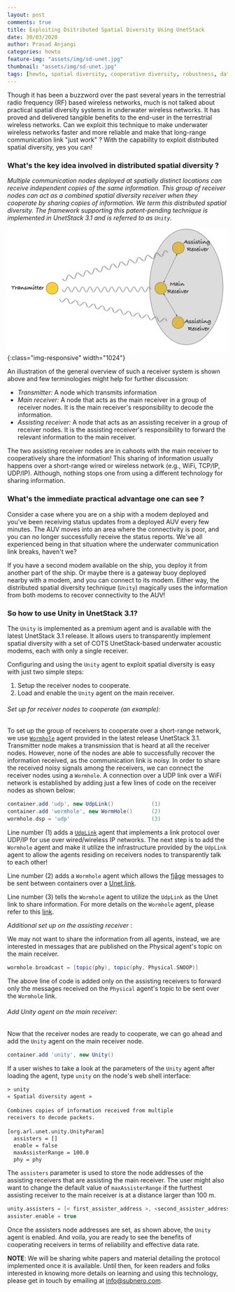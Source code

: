 ```yaml
---
layout: post
comments: true
title: Exploiting Dsitributed Spatial Diversity Using UnetStack
date: 30/03/2020
author: Prasad Anjangi
categories: howto
feature-img: "assets/img/sd-unet.jpg"
thumbnail: "assets/img/sd-unet.jpg"
tags: [howto, spatial diversity, cooperative diversity, robustness, data rate, performance boost]
---
```


Though it has been a buzzword over the past several years in the terrestrial radio frequency (RF) based wireless networks, much is not talked about practical spatial diversity systems in underwater wireless networks. It has proved and delivered tangible benefits to the end-user in the terrestrial wireless networks. Can we exploit this technique to make underwater wireless networks faster and more reliable and make that long-range communication link "just work" ? With the capability to exploit distributed spatial diversity, yes you can!

### What's the key idea involved in distributed spatial diversity ?

*Multiple communication nodes deployed at spatially distinct locations can receive independent copies of the same information. This group of receiver nodes can act as a combined spatial diversity receiver when they cooperate by sharing copies of information. We term this distributed spatial diversity. The framework supporting this patent-pending technique is implemented in UnetStack 3.1 and is referred to as `Unity`.*

![Overview](../assets/img/sd.png){:class="img-responsive" width="1024"}

An illustration of the general overview of such a receiver system is shown above and few terminologies might help for further discussion:

- *Transmitter:* A node which transmits information
- *Main receiver:* A node that acts as the main receiver in a group of receiver nodes. It is the main receiver's responsibility to decode the information.
- *Assisting receiver:* A node that acts as an assisting receiver in a group of receiver nodes. It is the assisting receiver's responsibility to forward the relevant information to the main receiver.

The two assisting receiver nodes are in cahoots with the main receiver to cooperatively share the information! This sharing of information usually happens over a short-range wired or wireless network (e.g., WiFi, TCP/IP, UDP/IP). Although, nothing stops one from using a different technology for sharing information.

### What's the immediate practical advantage one can see ?

Consider a case where you are on a ship with a modem deployed and you've been receiving status updates from a deployed AUV every few minutes. The AUV moves into an area where the connectivity is poor, and you can no longer successfully receive the status reports. We've all experienced being in that situation where the underwater communication link breaks, haven't we?

If you have a second modem available on the ship, you deploy it from another part of the ship. Or maybe there is a gateway buoy deployed nearby with a modem, and you can connect to its modem. Either way, the distributed spatial diversity technique (`Unity`) magically uses the information from both modems to recover connectivity to the AUV! 

### So how to use Unity in UnetStack 3.1?

The `Unity` is implemented as a premium agent and is available with the latest UnetStack 3.1 release. It allows users to transparently implement spatial diversity with a set of COTS UnetStack-based underwater acoustic modems, each with only a single receiver.

Configuring and using the `Unity` agent to exploit spatial diversity is easy with just two simple steps:

1. Setup the receiver nodes to cooperate.
2. Load and enable the `Unity` agent on the main receiver.


######  Set up for receiver nodes to cooperate (an example): 

To set up the group of receivers to cooperate over a short-range network, we use [`Wormhole`](https://unetstack.net/handbook/unet-handbook_preface.html)  agent provided in the latest release UnetStack 3.1.  Transmitter node makes a transmission that is heard at all the receiver nodes. However, none of the nodes are able to successfully recover the information received, as the communication link is noisy.  In order to share the received noisy signals among the receivers, we can connect the receiver nodes using a `Wormhole`. A connection over a UDP link over a WiFi network is established by adding just a few lines of code on the receiver nodes as shown below:

```groovy
container.add 'udp', new UdpLink()            (1)
container.add 'wormhole', new WormHole()      (2)
wormhole.dsp = 'udp'                          (3)
```
Line number (1) adds a [`UdpLink`](https://unetstack.net/handbook/unet-handbook_wired_and_over_the_air_links.html) agent that implements a link protocol over UDP/IP for use over wired/wireless IP networks. The next step is to add the `Wormhole` agent and make it utilize the infrastructure provided by the `UdpLink` agent to allow the agents residing on receivers nodes to transparently talk to each other! 

Line number (2) adds a `Wormhole` agent which allows the [fjåge](https://fjage.readthedocs.io/en/latest/) messages to be sent between containers over a [Unet link](https://unetstack.net/handbook/unet-handbook_introduction.html). 

Line number (3) tells the `Wormhole` agent to utilize the `UdpLink` as the Unet link to share information. For more details on the `Wormhole` agent, please refer to this [link](https://unetstack.net/handbook/unet-handbook_preface.html).

*Additional set up on the assisting receiver* :

We may not want to share the information from all agents, instead, we are interested in messages that are published on the Physical agent's topic on the main receiver.
```groovy
wormhole.broadcast = [topic(phy), topic(phy, Physical.SNOOP)]
```
The above line of code is added only on the assisting receivers to forward only the messages received on the `Physical` agent's topic to be sent over the `Wormhole` link.

###### Add Unity agent on the main receiver:

Now that the receiver nodes are ready to cooperate, we can go ahead and add the `Unity` agent on the main receiver node. 

```groovy
container.add 'unity', new Unity()
```
If a user wishes to take a look at the parameters of the `Unity` agent after loading the agent, type `unity` on the node's web shell interface:
```
> unity
« Spatial diversity agent »

Combines copies of information received from multiple 
receivers to decode packets.

[org.arl.unet.unity.UnityParam]
  assisters = []
  enable = false
  maxAssisterRange = 100.0
  phy = phy
```
The `assisters` parameter is used to store the node addresses of the assisting receivers that are assisting the main receiver. The user might also want to change the default value of `maxAssisterRange` if the furthest assisting receiver to the main receiver is at a distance larger than 100 m.

```groovy
unity.assisters = [< first_assister_address >, <second_assister_address>]
assister.enable = true
```
Once the assisters node addresses are set, as shown above, the `Unity` agent is enabled. And voila, you are ready to see the benefits of cooperating receivers in terms of reliability and effective data rate. 


**NOTE**: We will be sharing white papers and material detailing the protocol implemented once it is available. Until then, for keen readers and folks interested in knowing more details on learning and using this technology, please get in touch by emailing at [info@subnero.com](https://subnero.com/contact/). 








```









